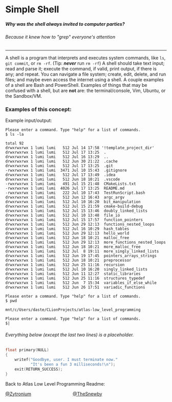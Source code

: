 # Simple Shell

##### Why was the shell always invited to computer parties?

###### Because it knew how to "grep" everyone's attention

---
A shell is a program that interprets and executes system commands,
like `ls`, `git commit`, or `rm -rf`. (Tip: ***never*** run `rm -rf`)
A shell should take text input; read and parse it; execute the command,
if valid, print output, if there is any; and repeat. You can navigate
a file system; create, edit, delete, and run files; and maybe even access
the internet using a shell. A couple examples of a shell are Bash and
PowerShell. Examples of things that may be confused with a shell, but 
are **not** are: the terminal/console, Vim, Ubuntu, or the Sandbox/VM. 

### Examples of this concept:

Example input/output:
```
Please enter a command. Type "help" for a list of commands.
$ ls -la

total 92
drwxrwxrwx 1 lumi lumi   512 Jul 14 17:58 '!template_project_dir'
drwxrwxrwx 1 lumi lumi   512 Jul 17 13:25  .
drwxrwxrwx 1 lumi lumi   512 Jul 16 13:29  ..
drwxrwxrwx 1 lumi lumi   512 Jun 30 21:22  .cache
drwxrwxrwx 1 lumi lumi   512 Jul 17 13:25  .git
-rwxrwxrwx 1 lumi lumi  3471 Jul 10 15:43  .gitignore
drwxrwxrwx 1 lumi lumi   512 Jul 17 13:49  .idea
drwxrwxrwx 1 lumi lumi   512 Jun 18 10:21  .vscode
-rwxrwxrwx 1 lumi lumi   491 Jul 15 21:48  CMakeLists.txt
-rwxrwxrwx 1 lumi lumi  4026 Jul 17 13:25  README.md
-rwxrwxrwx 1 lumi lumi   222 Jul 10 17:43  TestRunScript.bash
drwxrwxrwx 1 lumi lumi   512 Jun 12 16:43  argc_argv
drwxrwxrwx 1 lumi lumi   512 Jul 10 16:20  bit_manipulation
drwxrwxrwx 1 lumi lumi   512 Jul 15 21:59  cmake-build-debug
drwxrwxrwx 1 lumi lumi   512 Jul 15 13:46  doubly_linked_lists
drwxrwxrwx 1 lumi lumi   512 Jul 10 13:48  file_io
drwxrwxrwx 1 lumi lumi   512 Jul 15 17:57  function_pointers
drwxrwxrwx 1 lumi lumi   512 Jun 29 12:13  functions_nested_loops
drwxrwxrwx 1 lumi lumi   512 Jul 16 10:29  hash_tables
drwxrwxrwx 1 lumi lumi   512 Jun 29 12:13  hello_world
drwxrwxrwx 1 lumi lumi   512 Jun 18 10:21  malloc_free
drwxrwxrwx 1 lumi lumi   512 Jun 29 12:13  more_functions_nested_loops
drwxrwxrwx 1 lumi lumi   512 Jun 18 10:21  more_malloc_free
drwxrwxrwx 1 lumi lumi   512 Jul  8 19:11  more_singly_linked_lists
drwxrwxrwx 1 lumi lumi   512 Jun 19 17:45  pointers_arrays_strings
drwxrwxrwx 1 lumi lumi   512 Jun 18 10:21  preprocessor
drwxrwxrwx 1 lumi lumi   512 Jun 25 11:16  recursion
drwxrwxrwx 1 lumi lumi   512 Jul 10 16:20  singly_linked_lists
drwxrwxrwx 1 lumi lumi   512 Jun 11 12:27  static_libraries
drwxrwxrwx 1 lumi lumi   512 Jun 25 11:16  structures_typedef
drwxrwxrwx 1 lumi lumi   512 Jun  7 15:34  variables_if_else_while
drwxrwxrwx 1 lumi lumi   512 Jun 26 17:51  variadic_functions

Please enter a command. Type "help" for a list of commands.
$ pwd

mnt/c/Users/daste/CLionProjects/atlas-low_level_programming

Please enter a command. Type "help" for a list of commands.
$|
```

###### Everything below (except the last two lines) is a placeholder.

```c
float primary(NULL)
{
	writef("Goodbye, user. I must terminate now."
		   "It's been a fun 3 milliseconds!\n");
	exit(RETURN_SUCCESS);
}

```


Back to Atlas Low Level Programming Readme:

[@Zytronium](https://github.com/Zytronium/atlas-low_level_programming?tab=readme-ov-file#c---simple-shell-but-not-io-task-number-7-right-1)&nbsp;&nbsp;&nbsp;&nbsp;&nbsp;&nbsp;&nbsp;&nbsp;&nbsp;&nbsp;&nbsp;&nbsp;&nbsp;&nbsp;&nbsp;&nbsp;&nbsp;&nbsp;&nbsp;&nbsp;&nbsp;&nbsp;&nbsp;&nbsp;&nbsp;&nbsp;&nbsp;&nbsp;&nbsp;&nbsp;&nbsp;&nbsp;&nbsp;[@TheSnewby](https://github.com/TheSnewby/atlas-low_level_programming?tab=readme-ov-file#atlas-low_level_programming)
